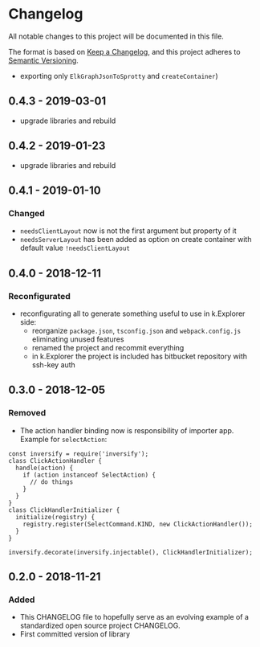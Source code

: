 # Changelog
All notable changes to this project will be documented in this file.

The format is based on [Keep a Changelog](https://keepachangelog.com/en/1.0.0/),
and this project adheres to [Semantic Versioning](https://semver.org/spec/v2.0.0.html).

- exporting only `ElkGraphJsonToSprotty` and `createContainer`)
## 0.4.3 - 2019-03-01
- upgrade libraries and rebuild 

## 0.4.2 - 2019-01-23
- upgrade libraries and rebuild

## 0.4.1 - 2019-01-10
### Changed
- `needsClientLayout` now is not the first argument but property of it
- `needsServerLayout` has been added as option on create container with default value `!needsClientLayout`

## 0.4.0 - 2018-12-11
### Reconfigurated
- reconfigurating all to generate something useful to use in k.Explorer side:
  - reorganize `package.json`, `tsconfig.json` and `webpack.config.js` eliminating unused features
  - renamed the project and recommit everything
  - in k.Explorer the project is included has bitbucket repository with ssh-key auth

## 0.3.0 - 2018-12-05
### Removed
- The action handler binding now is responsibility of importer app. Example for `selectAction`:
```ecmascript 6
const inversify = require('inversify');
class ClickActionHandler {
  handle(action) {
    if (action instanceof SelectAction) {
      // do things
    }
  }
}
class ClickHandlerInitializer {
  initialize(registry) {
    registry.register(SelectCommand.KIND, new ClickActionHandler());
  }
}

inversify.decorate(inversify.injectable(), ClickHandlerInitializer);
```

## 0.2.0 - 2018-11-21
### Added
- This CHANGELOG file to hopefully serve as an evolving example of a
  standardized open source project CHANGELOG.
- First committed version of library
